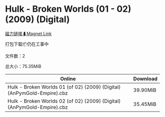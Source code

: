 # Hulk - Broken Worlds (01 - 02) (2009) (Digital)

[磁力链接⬇Magnet Link](magnet:?xt=urn:btih:af65c07f0120e5f3d40a26a73416dc00fdbe5e65&dn=Hulk%20-%20Broken%20Worlds%20%2801%20-%2002%29%20%282009%29%20%28Digital%29)

打包下载📦仍在工事中

文件数：2

总大小：75.35MiB

Online | Download
--- | ---
Hulk - Broken Worlds 01 (of 02) (2009) (Digital) (AnPymGold-Empire).cbz | 39.90MiB
Hulk - Broken Worlds 02 (of 02) (2009) (Digital) (AnPymGold-Empire).cbz | 35.45MiB